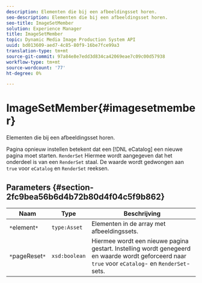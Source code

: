 ```yaml
---
description: Elementen die bij een afbeeldingsset horen.
seo-description: Elementen die bij een afbeeldingsset horen.
seo-title: ImageSetMember
solution: Experience Manager
title: ImageSetMember
topic: Dynamic Media Image Production System API
uuid: bd013609-aed7-4c85-80f9-16be7fce99a3
translation-type: tm+mt
source-git-commit: 97a84e8e7edd3d834ca42069eae7c09c00d57938
workflow-type: tm+mt
source-wordcount: '77'
ht-degree: 0%

---
```



# ImageSetMember{#imagesetmember}

Elementen die bij een afbeeldingsset horen.

Pagina opnieuw instellen betekent dat een [!DNL eCatalog] een nieuwe pagina moet starten. `RenderSet` Hiermee wordt aangegeven dat het onderdeel is van een  `RenderSet` staal. De waarde wordt gedwongen aan `true` voor `eCatalog` en `RenderSet` reeksen.

## Parameters {#section-2fc9bea56b6d4b72b80d4f04c5f9b862}

| Naam | Type | Beschrijving |
|---|---|---|
| `*`element`*` | `type:Asset` | Elementen in de array met afbeeldingssets. |
| `*`pageReset`*` | `xsd:boolean` | Hiermee wordt een nieuwe pagina gestart. Instelling wordt genegeerd en waarde wordt geforceerd naar `true` voor `eCatalog`- en `RenderSet`-sets. |

